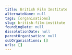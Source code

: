 ```yaml
---
title: British Film Institute
alternateName: null
tags: [organisations]
slug: british-film-institute
foundingDate: null
dissolutionDate: null
parentOrganisation: null
subOrganisations: []
urls: []
---
```

